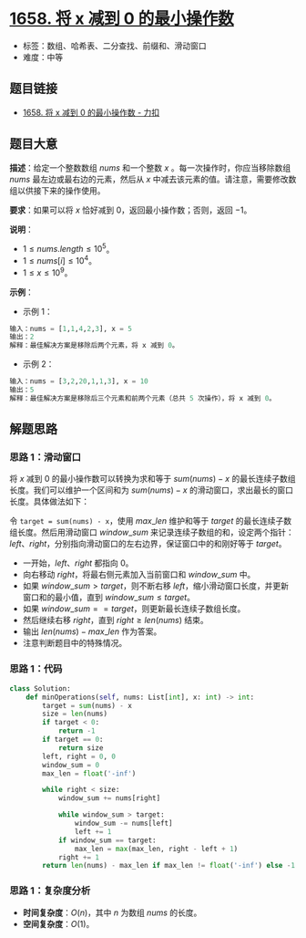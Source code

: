 # [1658. 将 x 减到 0 的最小操作数](https://leetcode.cn/problems/minimum-operations-to-reduce-x-to-zero/)

- 标签：数组、哈希表、二分查找、前缀和、滑动窗口
- 难度：中等

## 题目链接

- [1658. 将 x 减到 0 的最小操作数 - 力扣](https://leetcode.cn/problems/minimum-operations-to-reduce-x-to-zero/)

## 题目大意

**描述**：给定一个整数数组 $nums$ 和一个整数 $x$ 。每一次操作时，你应当移除数组 $nums$ 最左边或最右边的元素，然后从 $x$ 中减去该元素的值。请注意，需要修改数组以供接下来的操作使用。

**要求**：如果可以将 $x$ 恰好减到 $0$，返回最小操作数；否则，返回 $-1$。

**说明**：

- $1 \le nums.length \le 10^5$。
- $1 \le nums[i] \le 10^4$。
- $1 \le x \le 10^9$。

**示例**：

- 示例 1：

```python
输入：nums = [1,1,4,2,3], x = 5
输出：2
解释：最佳解决方案是移除后两个元素，将 x 减到 0。
```

- 示例 2：

```python
输入：nums = [3,2,20,1,1,3], x = 10
输出：5
解释：最佳解决方案是移除后三个元素和前两个元素（总共 5 次操作），将 x 减到 0。
```

## 解题思路

### 思路 1：滑动窗口

将 $x$ 减到 $0$ 的最小操作数可以转换为求和等于 $sum(nums) - x$ 的最长连续子数组长度。我们可以维护一个区间和为 $sum(nums) - x$ 的滑动窗口，求出最长的窗口长度。具体做法如下：

令 `target = sum(nums) - x`，使用 $max\_len$ 维护和等于 $target$ 的最长连续子数组长度。然后用滑动窗口 $window\_sum$ 来记录连续子数组的和，设定两个指针：$left$、$right$，分别指向滑动窗口的左右边界，保证窗口中的和刚好等于 $target$。

- 一开始，$left$、$right$ 都指向 $0$。
- 向右移动 $right$，将最右侧元素加入当前窗口和 $window\_sum$ 中。
- 如果 $window\_sum > target$，则不断右移 $left$，缩小滑动窗口长度，并更新窗口和的最小值，直到 $window\_sum \le target$。
- 如果 $window\_sum == target$，则更新最长连续子数组长度。
- 然后继续右移 $right$，直到 $right \ge len(nums)$ 结束。
- 输出 $len(nums) - max\_len$ 作为答案。
- 注意判断题目中的特殊情况。

### 思路 1：代码

```python
class Solution:
    def minOperations(self, nums: List[int], x: int) -> int:
        target = sum(nums) - x
        size = len(nums)
        if target < 0:
            return -1
        if target == 0:
            return size
        left, right = 0, 0
        window_sum = 0
        max_len = float('-inf')

        while right < size:
            window_sum += nums[right]

            while window_sum > target:
                window_sum -= nums[left]
                left += 1
            if window_sum == target:
                max_len = max(max_len, right - left + 1)
            right += 1
        return len(nums) - max_len if max_len != float('-inf') else -1
```

### 思路 1：复杂度分析

- **时间复杂度**：$O(n)$，其中 $n$ 为数组 $nums$ 的长度。
- **空间复杂度**：$O(1)$。

